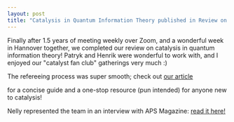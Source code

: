 ```yaml
---
layout: post
title: "Catalysis in Quantum Information Theory published in Review on Modern Physics"
---
```


Finally after 1.5 years of meeting weekly over Zoom, and a wonderful week in Hannover together, we completed our review on catalysis in quantum information theory! Patryk and Henrik were wonderful to work with, and I enjoyed our "catalyst fan club" gatherings very much :)

The refereeing process was super smooth; check out 
<a href="https://journals.aps.org/rmp/abstract/10.1103/RevModPhys.96.025005" target="_blank" rel="noopener noreferrer">our article</a>

for a concise guide and a one-stop resource (pun intended) for anyone new to catalysis!

Nelly represented the team in an interview with APS Magazine: <a href="https://physics.aps.org/articles/v17/109" target="_blank" rel="noopener noreferrer">read it here!</a>

